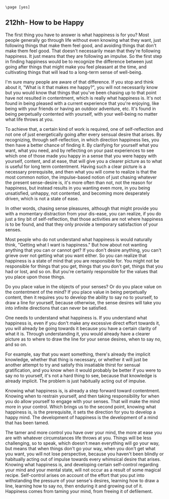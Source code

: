 ```{=context}
\page [yes]
```
## 212hh- How to be Happy

The first thing you have to answer is what happiness is for you? Most
people generally go through life without even knowing what they want,
just following things that make them feel good, and avoiding things that
don't make them feel good. That doesn't necessarily mean that they're
following happiness. It just means that they are following an impulse.
So the first step in finding happiness would be to recognize the
difference between just going after things that might make you feel
pleasant at the time, and cultivating things that will lead to a
long-term sense of well-being.

I'm sure many people are aware of that difference. If you stop and think
about it, "What is it that makes me happy?", you will not necessarily
know but you would know that things that you've been chasing up to that
point have not resulted in contentment, which is really what happiness
is. It's not found in being pleased with a current experience that
you're enjoying, like being with your friends or having an outdoor
adventure, etc. It's found in being perpetually contented with yourself,
with your well-being no matter what life throws at you.

To achieve that, a certain kind of work is required, one of
self-reflection and not one of just energetically going after every
sensual desire that arises. By recognizing, through self-reflection, in
which direction happiness lies, you then have a better chance of finding
it. By clarifying for yourself what you want, what you need, and by
reflecting on your past experiences to see which one of those made you
happy in a sense that you were happy with yourself, content, and at
ease, that will give you a clearer picture as to what is useful for long
term contentment. Having such a clear picture is a necessary
prerequisite, and then what you will come to realize is that the most
common notion, the impulse-based notion of just chasing whatever the
present sense-desire is, it's more often than not, not the reason for
happiness, but instead results in you wanting even more, in you being
unsatisfied, unhappy, not contented, and becoming more desperately
driven, which is not a state of ease.

In other words, chasing sense pleasures, although that might provide you
with a momentary distraction from your dis-ease, you can realize, if you
do just a tiny bit of self-reflection, that those activities are not
where happiness is to be found, and that they only provide a temporary
satisfaction of your senses.

Most people who do not understand what happiness is would naturally
think, "Getting what I want is happiness." But how about not wanting
anything that you can or cannot get? If you don't desire anything, you
can't grieve over not getting what you want either. So you can realize
that happiness is a state of mind that you are responsible for. You
might not be responsible for things that you get, things that you don't
get, things that you had or lost, and so on. But you're certainly
responsible for the values that you place upon those things.

Do you place value in the objects of your senses? Or do you place value
on the contentment of the mind? If you place value in being perpetually
content, then it requires you to develop the ability to say no to
yourself, to draw a line for yourself, because otherwise, the sense
desires will take you into infinite directions that can never be
satisfied.

One needs to understand what happiness is. If you understand what
happiness is, even if you don't make any excessive direct effort towards
it, you will already be going towards it because you have a certain
clarity of what it is. Through understanding it, you would already have
a clearer picture as to where to draw the line for your sense desires,
when to say no, and so on.

For example, say that you want something, there's already the implicit
knowledge, whether that thing is necessary, or whether it will just be
another attempt to try and satisfy this insatiable thirst for sensual
gratification, and you know when it would probably be better if you were
to say no to yourself, it's not a hard thing to see, because that
knowledge is already implicit. The problem is just habitually acting out
of impulse.

Knowing what happiness is, is already a step forward toward contentment.
Knowing when to restrain yourself, and then taking responsibility for
when you do allow yourself to engage with your senses. That will make
the mind more in your control. Which brings us to the second point,
knowing what happiness is, is the prerequisite, it sets the direction
for you to develop a happy mind. The development of happiness is the
development of a mind that has been tamed.

The tamer and more control you have over your mind, the more at ease you
are with whatever circumstances life throws at you. Things will be less
challenging, so to speak, which doesn't mean everything will go your
way, but means that when things don't go your way, when you don't get
what you want, you will not lose perspective, because you haven't been
blindly or habitually acting out of impulse towards every whimsical
desire that arises. Knowing what happiness is, and developing certain
self-control regarding your mind and your mental state, will not occur
as a result of some magical recipe. Self-control arises on account of
the effort that you put into withstanding the pressure of your sense's
desires, learning how to draw a line, learning how to say no, then
enduring it and growing out of it. Happiness comes from taming your
mind, from freeing it of defilement.